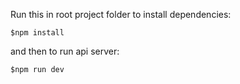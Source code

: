 
Run this in root project folder to install dependencies:

```$npm install```

and then to run api server:

```$npm run dev```


